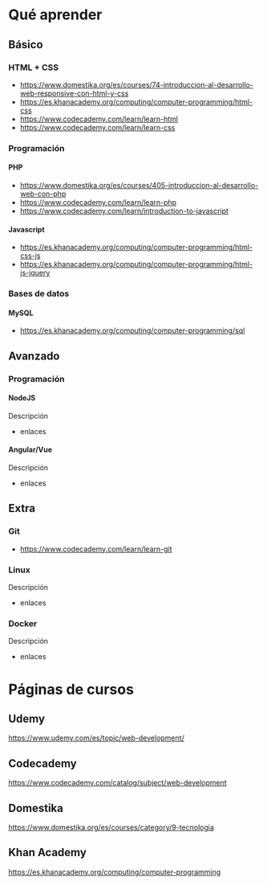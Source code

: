 # Qué aprender

## Básico

### HTML + CSS
* <https://www.domestika.org/es/courses/74-introduccion-al-desarrollo-web-responsive-con-html-y-css>
* <https://es.khanacademy.org/computing/computer-programming/html-css>
* <https://www.codecademy.com/learn/learn-html>
* <https://www.codecademy.com/learn/learn-css>

### Programación
#### PHP
* <https://www.domestika.org/es/courses/405-introduccion-al-desarrollo-web-con-php>
* <https://www.codecademy.com/learn/learn-php>
* <https://www.codecademy.com/learn/introduction-to-javascript>

#### Javascript
* https://es.khanacademy.org/computing/computer-programming/html-css-js
* https://es.khanacademy.org/computing/computer-programming/html-js-jquery

### Bases de datos
#### MySQL
* https://es.khanacademy.org/computing/computer-programming/sql

## Avanzado
### Programación
#### NodeJS
Descripción
* enlaces

#### Angular/Vue
Descripción
* enlaces

## Extra
### Git
* https://www.codecademy.com/learn/learn-git

### Linux
Descripción
* enlaces

### Docker
Descripción
* enlaces


# Páginas de cursos
## Udemy
https://www.udemy.com/es/topic/web-development/

## Codecademy
https://www.codecademy.com/catalog/subject/web-development

## Domestika
https://www.domestika.org/es/courses/category/9-tecnologia

## Khan Academy
https://es.khanacademy.org/computing/computer-programming
